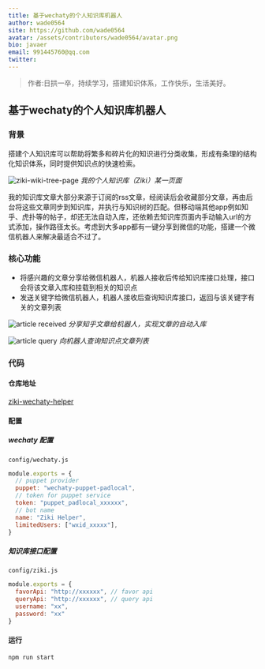 ```yaml
---
title: 基于wechaty的个人知识库机器人
author: wade0564
site: https://github.com/wade0564
avatar: /assets/contributors/wade0564/avatar.png
bio: javaer
email: 991445760@qq.com
twitter: 
---
```

> 作者:日拱一卒，持续学习，搭建知识体系，工作快乐，生活美好。

## 基于wechaty的个人知识库机器人

### 背景

搭建个人知识库可以帮助将繁多和碎片化的知识进行分类收集，形成有条理的结构化知识体系，同时提供知识点的快速检索。

![ziki-wiki-tree-page](assets/2021/02-ziki-wechaty-helper/ziki_glance.png)
*我的个人知识库（Ziki）某一页面*

我的知识库文章大部分来源于订阅的rss文章，经阅读后会收藏部分文章，再由后台将这些文章同步到知识库，并执行与知识树的匹配。但移动端其他app例如知乎、虎扑等的帖子，却还无法自动入库，还依赖去知识库页面内手动输入url的方式添加，操作路径太长。考虑到大多app都有一键分享到微信的功能，搭建一个微信机器人来解决最适合不过了。

### 核心功能

- 将感兴趣的文章分享给微信机器人，机器人接收后传给知识库接口处理，接口会将该文章入库和挂载到相关的知识点
- 发送关键字给微信机器人，机器人接收后查询知识库接口，返回与该关键字有关的文章列表

![article received](assets/2021/02-ziki-wechaty-helper/ziki_bot_input.png)
*分享知乎文章给机器人，实现文章的自动入库*

![article query](assets/2021/02-ziki-wechaty-helper/ziki_bot_query.png)
*向机器人查询知识点文章列表*

### 代码

#### 仓库地址

[ziki-wechaty-helper](https://github.com/wade0564/ziki-wechaty-helper)

#### 配置

##### wechaty 配置

`config/wechaty.js`

```javascript
module.exports = {
  // puppet provider
  puppet: "wechaty-puppet-padlocal",
  // token for puppet service
  token: "puppet_padlocal_xxxxxx",
  // bot name
  name: "Ziki Helper",
  limitedUsers: ["wxid_xxxxx"],
}
```

##### 知识库接口配置

`config/ziki.js`

```javascript
module.exports = {
  favorApi: "http://xxxxxx", // favor api
  queryApi: "http://xxxxxx", // query api
  username: "xx",
  password: "xx"
}
```

#### 运行

```javascript
npm run start
```
